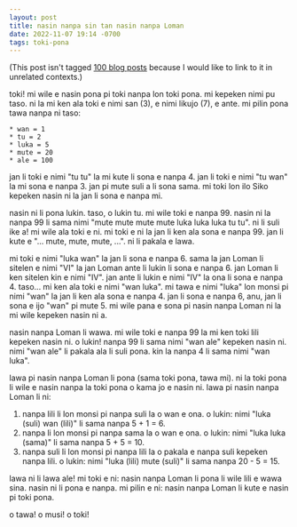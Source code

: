 ```yaml
---
layout: post
title: nasin nanpa sin tan nasin nanpa Loman
date: 2022-11-07 19:14 -0700
tags: toki-pona
---
```


(This post isn't tagged [100 blog posts](https://datakinds.github.io/2022/06/17/100-blog-posts) because I would like to link to it in unrelated contexts.)

toki! mi wile e nasin pona pi toki nanpa lon toki pona. mi kepeken nimi pu taso. ni la mi ken ala toki e nimi san (3), e nimi likujo (7), e ante. mi pilin pona tawa nanpa ni taso: 

    * wan = 1
    * tu = 2
    * luka = 5
    * mute = 20
    * ale = 100

jan li toki e nimi "tu tu" la mi kute li sona e nanpa 4. jan li toki e nimi "tu wan" la mi sona e nanpa 3. jan pi mute suli a li sona sama. mi toki lon ilo Siko kepeken nasin ni la jan li sona e nanpa mi. 

nasin ni li pona lukin. taso, o lukin tu. mi wile toki e nanpa 99. nasin ni la nanpa 99 li sama nimi "mute mute mute mute luka luka luka tu tu". ni li suli ike a! mi wile ala toki e ni. mi toki e ni la jan li ken ala sona e nanpa 99. jan li kute e "... mute, mute, mute, ...". ni li pakala e lawa. 

mi toki e nimi "luka wan" la jan li sona e nanpa 6. sama la jan Loman li sitelen e nimi "VI" la jan Loman ante li lukin li sona e nanpa 6. jan Loman li ken sitelen kin e nimi "IV". jan ante li lukin e nimi "IV" la ona li sona e nanpa 4. taso... mi ken ala toki e nimi "wan luka". mi tawa e nimi "luka" lon monsi pi nimi "wan" la jan li ken ala sona e nanpa 4. jan li sona e nanpa 6, anu, jan li sona e ijo "wan" pi mute 5. mi wile pana e sona pi nasin nanpa Loman ni la mi wile kepeken nasin ni a.
 
nasin nanpa Loman li wawa. mi wile toki e nanpa 99 la mi ken toki lili kepeken nasin ni. o lukin! nanpa 99 li sama nimi "wan ale" kepeken nasin ni. nimi "wan ale" li pakala ala li suli pona. kin la nanpa 4 li sama nimi "wan luka".

lawa pi nasin nanpa Loman li pona (sama toki pona, tawa mi). ni la toki pona li wile e nasin nanpa la toki pona o kama jo e nasin ni. lawa pi nasin nanpa Loman li ni:

1. nanpa lili li lon monsi pi nanpa suli la o wan e ona. o lukin: nimi "luka (suli) wan (lili)" li sama nanpa 5 + 1 = 6. 
2. nanpa li lon monsi pi nanpa sama la o wan e ona. o lukin: nimi "luka luka (sama)" li sama nanpa 5 + 5 = 10.
3. nanpa suli li lon monsi pi nanpa lili la o pakala e nanpa suli kepeken nanpa lili. o lukin: nimi "luka (lili) mute (suli)" li sama nanpa 20 - 5 = 15.

lawa ni li lawa ale! mi toki e ni: nasin nanpa Loman li pona li wile lili e wawa sina. nasin ni li pona e nanpa. mi pilin e ni: nasin nanpa Loman li kute e nasin pi toki pona. 

o tawa! o musi! o toki!